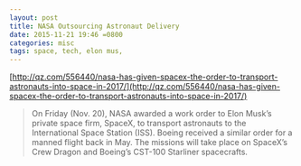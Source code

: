 ```yaml
---
layout: post
title: NASA Outsourcing Astronaut Delivery
date: 2015-11-21 19:46 =0800
categories: misc
tags: space, tech, elon mus,
---
```


[http://qz.com/556440/nasa-has-given-spacex-the-order-to-transport-astronauts-into-space-in-2017/](http://qz.com/556440/nasa-has-given-spacex-the-order-to-transport-astronauts-into-space-in-2017/)

> On Friday (Nov. 20), NASA awarded a work order to Elon Musk’s private space firm, SpaceX, to transport astronauts to the International Space Station (ISS). Boeing received a similar order for a manned flight back in May. The missions will take place on SpaceX’s Crew Dragon and Boeing’s CST-100 Starliner spacecrafts.
